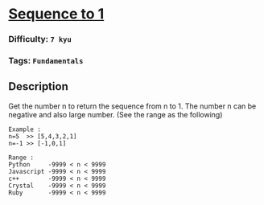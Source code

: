 # [Sequence to 1](https://www.codewars.com/kata/5a05fe8a06d5b6208e00010b)

### Difficulty: `7 kyu`
 
### Tags: `Fundamentals`

## Description

Get the number n to return the sequence from n to 1. The number n can be negative and also large number. (See the range as the following)

```
Example : 
n=5  >> [5,4,3,2,1]
n=-1 >> [-1,0,1]

Range :
Python     -9999 < n < 9999
Javascript -9999 < n < 9999
c++        -9999 < n < 9999
Crystal    -9999 < n < 9999
Ruby       -9999 < n < 9999
```